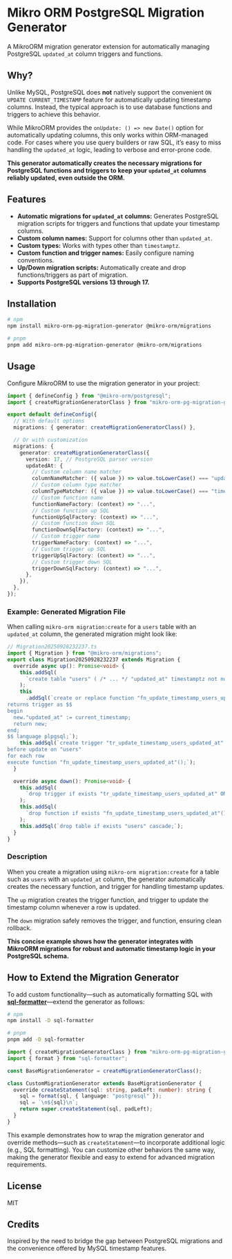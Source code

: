 # Mikro ORM PostgreSQL Migration Generator

A MikroORM migration generator extension for automatically managing PostgreSQL `updated_at` column triggers and functions.

## Why?

Unlike MySQL, PostgreSQL does **not** natively support the convenient `ON UPDATE CURRENT_TIMESTAMP` feature for automatically updating timestamp columns. Instead, the typical approach is to use database functions and triggers to achieve this behavior.

While MikroORM provides the `onUpdate: () => new Date()` option for automatically updating columns, this only works within ORM-managed code. For cases where you use query builders or raw SQL, it’s easy to miss handling the `updated_at` logic, leading to verbose and error-prone code.

**This generator automatically creates the necessary migrations for PostgreSQL functions and triggers to keep your `updated_at` columns reliably updated, even outside the ORM.**

## Features

- **Automatic migrations for `updated_at` columns:** Generates PostgreSQL migration scripts for triggers and functions that update your timestamp columns.
- **Custom column names:** Support for columns other than `updated_at`.
- **Custom types:** Works with types other than `timestamptz`.
- **Custom function and trigger names:** Easily configure naming conventions.
- **Up/Down migration scripts:** Automatically create and drop functions/triggers as part of migration.
- **Supports PostgreSQL versions 13 through 17.**

## Installation

```sh
# npm
npm install mikro-orm-pg-migration-generator @mikro-orm/migrations

# pnpm
pnpm add mikro-orm-pg-migration-generator @mikro-orm/migrations
```

## Usage

Configure MikroORM to use the migration generator in your project:

```typescript
import { defineConfig } from "@mikro-orm/postgresql";
import { createMigrationGeneratorClass } from "mikro-orm-pg-migration-generator";

export default defineConfig({
  // With default options
  migrations: { generator: createMigrationGeneratorClass() },

  // Or with customization
  migrations: {
    generator: createMigrationGeneratorClass({
      version: 17, // PostgreSQL parser version
      updatedAt: {
        // Custom column name matcher
        columnNameMatcher: ({ value }) => value.toLowerCase() === "update_date",
        // Custom column type matcher
        columnTypeMatcher: ({ value }) => value.toLowerCase() === "timestamp",
        // Custom function name
        functionNameFactory: (context) => "...",
        // Custom function up SQL
        functionUpSqlFactory: (context) => "...",
        // Custom function down SQL
        functionDownSqlFactory: (context) => "...",
        // Custom trigger name
        triggerNameFactory: (context) => "...",
        // Custom trigger up SQL
        triggerUpSqlFactory: (context) => "...",
        // Custom trigger down SQL
        triggerDownSqlFactory: (context) => "...",
      },
    }),
  },
});
```

### Example: Generated Migration File

When calling `mikro-orm migration:create` for a `users` table with an `updated_at` column, the generated migration might look like:

```typescript
// Migration20250928232237.ts
import { Migration } from "@mikro-orm/migrations";
export class Migration20250928232237 extends Migration {
  override async up(): Promise<void> {
    this.addSql(
      `create table "users" ( /* ... */ "updated_at" timestamptz not null default current_timestamp, /* ... */ );`
    );
    this
      .addSql(`create or replace function "fn_update_timestamp_users_updated_at"()
returns trigger as $$
begin
  new."updated_at" := current_timestamp;
  return new;
end;
$$ language plpgsql;`);
    this.addSql(`create trigger "tr_update_timestamp_users_updated_at"
before update on "users"
for each row
execute function "fn_update_timestamp_users_updated_at"();`);
  }

  override async down(): Promise<void> {
    this.addSql(
      `drop trigger if exists "tr_update_timestamp_users_updated_at" ON "users";`
    );
    this.addSql(
      `drop function if exists "fn_update_timestamp_users_updated_at"();`
    );
    this.addSql(`drop table if exists "users" cascade;`);
  }
}
```

### Description

When you create a migration using `mikro-orm migration:create` for a table such as `users` with an `updated_at` column, the generator automatically creates the necessary function, and trigger for handling timestamp updates.

The `up` migration creates the trigger function, and trigger to update the timestamp column whenever a row is updated.

The `down` migration safely removes the trigger, and function, ensuring clean rollback.

**This concise example shows how the generator integrates with MikroORM migrations for robust and automatic timestamp logic in your PostgreSQL schema.**

## How to Extend the Migration Generator

To add custom functionality—such as automatically formatting SQL with [**sql-formatter**](https://github.com/sql-formatter-org/sql-formatter)—extend the generator as follows:

```sh
# npm
npm install -D sql-formatter

# pnpm
pnpm add -D sql-formatter
```

```typescript
import { createMigrationGeneratorClass } from "mikro-orm-pg-migration-generator";
import { format } from "sql-formatter";

const BaseMigrationGenerator = createMigrationGeneratorClass();

class CustomMigrationGenerator extends BaseMigrationGenerator {
  override createStatement(sql: string, padLeft: number): string {
    sql = format(sql, { language: "postgresql" });
    sql = `\n${sql}\n`;
    return super.createStatement(sql, padLeft);
  }
}
```

This example demonstrates how to wrap the migration generator and override methods—such as `createStatement`—to incorporate additional logic (e.g., SQL formatting).
You can customize other behaviors the same way, making the generator flexible and easy to extend for advanced migration requirements.

## License

MIT

## Credits

Inspired by the need to bridge the gap between PostgreSQL migrations and the convenience offered by MySQL timestamp features.
